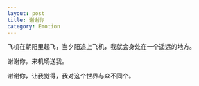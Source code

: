 ```yaml
---
layout: post
title: 谢谢你
category: Emotion
---
```


飞机在朝阳里起飞，当夕阳追上飞机，我就会身处在一个遥远的地方。  

谢谢你，来机场送我。  

谢谢你，让我觉得，我对这个世界与众不同个。 



    


 

 


